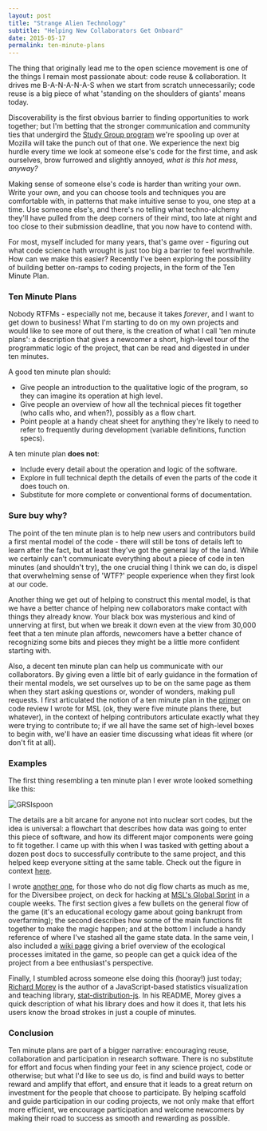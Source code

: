 ```yaml
---
layout: post
title: "Strange Alien Technology"
subtitle: "Helping New Collaborators Get Onboard"
date: 2015-05-17
permalink: ten-minute-plans
---
```


The thing that originally lead me to the open science movement is one of the things I remain most passionate about: code reuse & collaboration. It drives me B-A-N-A-N-A-S when we start from scratch unnecessarily; code reuse is a big piece of what 'standing on the shoulders of giants' means today.

Discoverability is the first obvious barrier to finding opportunities to work together; but I'm betting that the stronger communication and community ties that undergird the [Study Group program][studyGroups] we're spooling up over at Mozilla will take the punch out of that one. We experience the next big hurdle every time we look at someone else's code for the first time, and ask ourselves, brow furrowed and slightly annoyed, *what is this hot mess, anyway?*

Making sense of someone else's code is harder than writing your own. Write your own, and you can choose tools and techniques you are comfortable with, in patterns that make intuitive sense to you, one step at a time. Use someone else's, and there's no telling what techno-alchemy they'll have pulled from the deep corners of their mind, too late at night and too close to their submission deadline, that you now have to contend with. 

For most, myself included for many years, that's game over - figuring out what code science hath wrought is just too big a barrier to feel worthwhile. How can we make this easier? Recently I've been exploring the possibility of building better on-ramps to coding projects, in the form of the Ten Minute Plan.

### Ten Minute Plans

Nobody RTFMs - especially not me, because it takes *forever*, and I want to get down to business! What I'm starting to do on my own projects and would like to see more of out there, is the creation of what I call 'ten minute plans': a description that gives a newcomer a short, high-level tour of the programmatic logic of the project, that can be read and digested in under ten minutes.

A good ten minute plan should:

 - Give people an introduction to the qualitative logic of the program, so they can imagine its operation at high level.
 - Give people an overview of how all the technical pieces fit together (who calls who, and when?), possibly as a flow chart.
 - Point people at a handy cheat sheet for anything they're likely to need to refer to frequently during development (variable definitions, function specs).

A ten minute plan **does not**:

 - Include every detail about the operation and logic of the software.
 - Explore in full technical depth the details of even the parts of the code it does touch on.
 - Substitute for more complete or conventional forms of documentation. 

### Sure buy why?

The point of the ten minute plan is to help new users and contributors build a first mental model of the code - there will still be tons of details left to learn after the fact, but at least they've got the general lay of the land. While we certainly can't communicate everything about a piece of code in ten minutes (and shouldn't try), the one crucial thing I think we can do, is dispel that overwhelming sense of 'WTF?' people experience when they first look at our code.

Another thing we get out of helping to construct this mental model, is that we have a better chance of helping new collaborators make contact with things they already know. Your black box was mysterious and kind of unnerving at first, but when we break it down even at the view from 30,000 feet that a ten minute plan affords, newcomers have a better chance of recognizing some bits and pieces they might be a little more confident starting with.

Also, a decent ten minute plan can help us communicate with our collaborators. By giving even a little bit of early guidance in the formation of their mental models, we set ourselves up to be on the same page as them when they start asking questions or, wonder of wonders, making pull requests. I first articulated the notion of a ten minute plan in the [primer][review] on code review I wrote for MSL (ok, they were five minute plans there, but whatever), in the context of helping contributors articulate exactly what they were trying to contribute to; if we all have the same set of high-level boxes to begin with, we'll have an easier time discussing what ideas fit where (or don't fit at all).

### Examples

The first thing resembling a ten minute plan I ever wrote looked something like this:

![GRSIspoon](https://raw.githubusercontent.com/GRIFFINCollaboration/GRSISpoon/master/img/GRSISpoonFlow.png)

The details are a bit arcane for anyone not into nuclear sort codes, but the idea is universal: a flowchart that describes how data was going to enter this piece of software, and how its different major components were going to fit together. I came up with this when I was tasked with getting about a dozen post docs to successfully contribute to the same project, and this helped keep everyone sitting at the same table. Check out the figure in context [here][grsi].

I wrote [another one][diversibee], for those who do not dig flow charts as much as me, for the Diversibee project, on deck for hacking at [MSL's Global Sprint][sprint] in a couple weeks. The first section gives a few bullets on the general flow of the game (it's an educational ecology game about going bankrupt from overfarming); the second describes how some of the main functions fit together to make the magic happen; and at the bottom I include a handy reference of where I've stashed all the game state data. In the same vein, I also included a [wiki page][beeWiki] giving a brief overview of the ecological processes imitated in the game, so people can get a quick idea of the project from a bee enthusiast's perspective.

Finally, I stumbled across someone else doing this (hooray!) just today; [Richard Morey][morey] is the author of a JavaScript-based statistics visualization and teaching library, [stat-distribution-js][statsJS]. In his README, Morey gives a quick description of what his library does and how it does it, that lets his users know the broad strokes in just a couple of minutes.

### Conclusion

Ten minute plans are part of a bigger narrative: encouraging reuse, collaboration and participation in research software. There is no substitute for effort and focus when finding your feet in any science project, code or otherwise; but what I'd like to see us do, is find and build ways to better reward and amplify that effort, and ensure that it leads to a great return on investment for the people that choose to participate. By helping scaffold and guide participation in our coding projects, we not only make that effort more efficient, we encourage participation and welcome newcomers by making their road to success as smooth and rewarding as possible.


[studyGroups]: http://mozillascience.github.io/studyGroupHandbook/
[review]: http://mozillascience.github.io/codeReview/design.html
[grsi]: https://github.com/GRIFFINCollaboration/GRSISpoon/blob/master/README.md#the-plan
[diversibee]: https://github.com/jvamosi/Diversibee#understanding-diversibee-in-10-minutes
[sprint]: https://www.mozillascience.org/global-sprint-2015
[beeWiki]: https://github.com/jvamosi/Diversibee/wiki/Bee-Dynamics
[morey]: https://twitter.com/richarddmorey
[statsJS]: https://github.com/richarddmorey/stat-distributions-js#what-the-library-does
